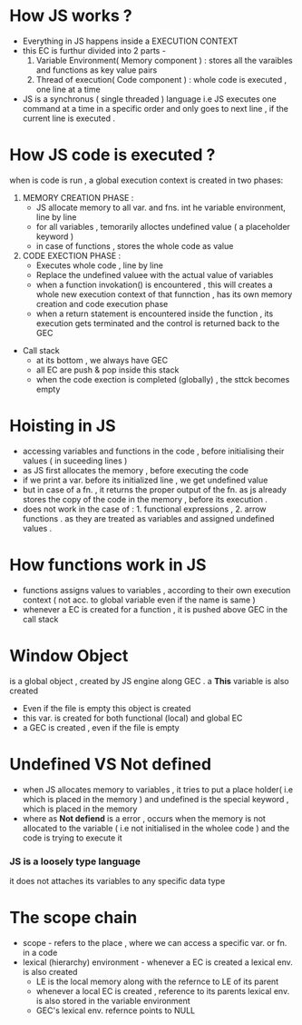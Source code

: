 # How JS works ? 
- Everything in JS happens inside a EXECUTION CONTEXT 
- this EC is furthur divided into 2 parts -
  1. Variable Environment( Memory component ) : stores all the varaibles and functions as key value pairs 
  2. Thread of execution( Code component ) : whole code is executed , one line at a time
- JS is a synchronus ( single threaded ) language i.e JS executes one command at a time in a specific order
  and only goes to next line , if the current line is executed .
# How JS code is executed ?
when is code is run , a global execution context is created in two phases: 
1. MEMORY CREATION PHASE :
   - JS allocate memory to all var. and fns. int he variable environment, line by line
   - for all variables , temorarily alloctes undefined value ( a placeholder keyword )
   - in case of functions , stores the whole code as value
2. CODE EXECTION PHASE :
   - Executes whole code , line by line
   - Replace the undefined valuee with the actual value of variables
   - when a function invokation() is encountered , this will creates a whole new execution context of that funnction , has its own memory creation and code execution phase
   - when a return statement is encountered inside the function , its execution gets terminated and the control is returned back to the GEC
- Call stack
   - at its bottom , we always have GEC
   - all EC are push & pop inside this stack
   - when the code exection is completed (globally) , the sttck becomes empty
# Hoisting in JS 
- accessing variables and functions in the code , before initialising their values ( in suceeding lines )
- as JS first allocates the memory , before executing the code
- if we print a var. before its initialized line , we get undefined value
- but in case of a fn. , it returns the proper output of the fn. as js already stores the copy of the code in the memory , before its execution .
- does not work in the case of : 1. functional expressions , 2. arrow functions . as they are treated as variables and assigned undefined values .

# How functions work in JS 
- functions assigns values to variables , according to their own execution context ( not acc. to global variable even if the name is same )
- whenever a EC is created for a function , it is pushed above GEC in the call stack

# Window Object 
is a global object , created by JS engine along GEC . a **This** variable is also created 
- Even if the file is empty this object is created
- this var. is created for both functional (local) and global EC
- a GEC is created , even if the file is empty

# Undefined VS Not defined 
- when JS allocates memory to variables , it tries to put a place holder( i.e which is placed in the memory ) and undefined is the special keyword , which is placed in the memory
- where as **Not defiend** is a error , occurs when the memory is not allocated to the variable ( i.e not initialised in the wholee code ) and the code is trying to execute it
### JS is a loosely type language 
it does not attaches its variables to any specific data type 

# The scope chain 
- scope - refers to the place , where we can access a specific var. or fn. in a code
- lexical (hierarchy) environment - whenever a EC is created a lexical env. is also created
   - LE is the local memory along with the refernce to LE of its parent
   - whenever a local EC is created , reference to its parents lexical env. is also stored in the variable environment
   - GEC's lexical env. refernce points to NULL

